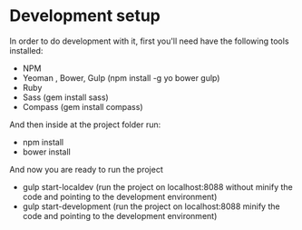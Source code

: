 # Development setup

In order to do development with it, first you'll need have the following tools installed:
- NPM
- Yeoman , Bower, Gulp (npm install -g yo bower gulp)
- Ruby
- Sass (gem install sass)
- Compass (gem install compass)


And then inside at the project folder run:
- npm install
- bower install


And now you are ready to run the project

- gulp start-localdev (run the project on localhost:8088 without minify the code and pointing to the development environment)
- gulp start-development (run the project on localhost:8088 minify the code and pointing to the development environment)